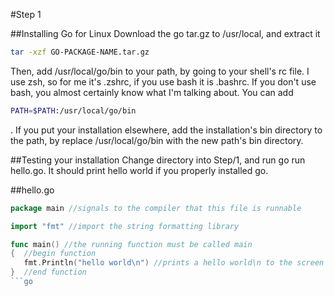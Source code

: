 #Step 1

##Installing Go for Linux
Download the go tar.gz to /usr/local, and extract it 
```bash
tar -xzf GO-PACKAGE-NAME.tar.gz
```  
Then, add /usr/local/go/bin to your path, by going to your shell's rc file.  I use zsh, so for me it's .zshrc, if you use bash it is .bashrc.  If you don't use bash, you almost certainly know what I'm talking about.  You can add 
```bash
PATH=$PATH:/usr/local/go/bin
```
.  If you put your installation elsewhere, add the installation's bin directory to the path, by replace /usr/local/go/bin with the new path's bin directory.

##Testing your installation
Change directory into Step/1, and run go run hello.go.  It should print hello world if you properly installed go.

##hello.go
```go
package main //signals to the compiler that this file is runnable

import "fmt" //import the string formatting library

func main() //the running function must be called main
{  //begin function
   fmt.Println("hello world\n") //prints a hello world\n to the screen
}  //end function
```go